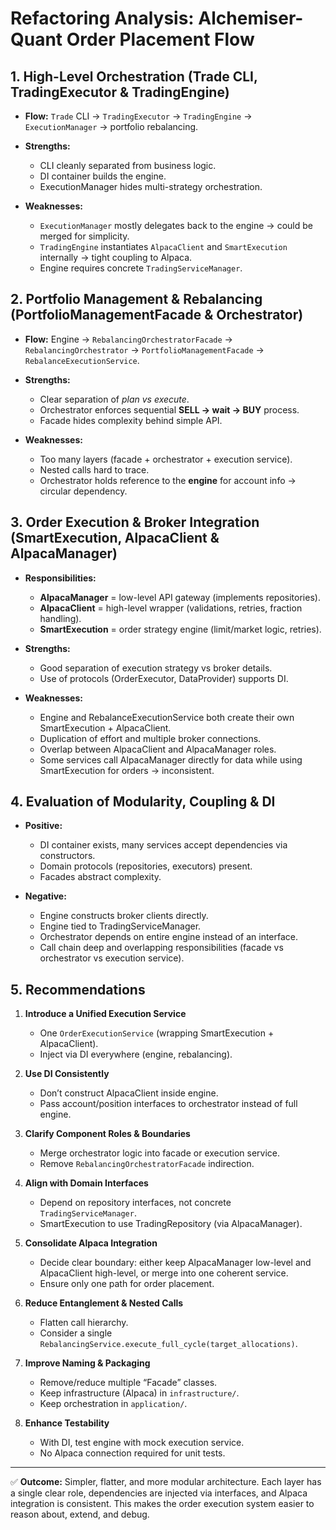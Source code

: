 # Refactoring Analysis: Alchemiser-Quant Order Placement Flow

## 1. High-Level Orchestration (Trade CLI, TradingExecutor & TradingEngine)

* **Flow:**
  `Trade` CLI → `TradingExecutor` → `TradingEngine` → `ExecutionManager` → portfolio rebalancing.
* **Strengths:**

  * CLI cleanly separated from business logic.
  * DI container builds the engine.
  * ExecutionManager hides multi-strategy orchestration.
* **Weaknesses:**

  * `ExecutionManager` mostly delegates back to the engine → could be merged for simplicity.
  * `TradingEngine` instantiates `AlpacaClient` and `SmartExecution` internally → tight coupling to Alpaca.
  * Engine requires concrete `TradingServiceManager`.

## 2. Portfolio Management & Rebalancing (PortfolioManagementFacade & Orchestrator)

* **Flow:**
  Engine → `RebalancingOrchestratorFacade` → `RebalancingOrchestrator` → `PortfolioManagementFacade` → `RebalanceExecutionService`.
* **Strengths:**

  * Clear separation of *plan vs execute*.
  * Orchestrator enforces sequential **SELL → wait → BUY** process.
  * Facade hides complexity behind simple API.
* **Weaknesses:**

  * Too many layers (facade + orchestrator + execution service).
  * Nested calls hard to trace.
  * Orchestrator holds reference to the **engine** for account info → circular dependency.

## 3. Order Execution & Broker Integration (SmartExecution, AlpacaClient & AlpacaManager)

* **Responsibilities:**

  * **AlpacaManager** = low-level API gateway (implements repositories).
  * **AlpacaClient** = high-level wrapper (validations, retries, fraction handling).
  * **SmartExecution** = order strategy engine (limit/market logic, retries).
* **Strengths:**

  * Good separation of execution strategy vs broker details.
  * Use of protocols (OrderExecutor, DataProvider) supports DI.
* **Weaknesses:**

  * Engine and RebalanceExecutionService both create their own SmartExecution + AlpacaClient.
  * Duplication of effort and multiple broker connections.
  * Overlap between AlpacaClient and AlpacaManager roles.
  * Some services call AlpacaManager directly for data while using SmartExecution for orders → inconsistent.

## 4. Evaluation of Modularity, Coupling & DI

* **Positive:**

  * DI container exists, many services accept dependencies via constructors.
  * Domain protocols (repositories, executors) present.
  * Facades abstract complexity.
* **Negative:**

  * Engine constructs broker clients directly.
  * Engine tied to TradingServiceManager.
  * Orchestrator depends on entire engine instead of an interface.
  * Call chain deep and overlapping responsibilities (facade vs orchestrator vs execution service).

## 5. Recommendations

1. **Introduce a Unified Execution Service**

   * One `OrderExecutionService` (wrapping SmartExecution + AlpacaClient).
   * Inject via DI everywhere (engine, rebalancing).

2. **Use DI Consistently**

   * Don’t construct AlpacaClient inside engine.
   * Pass account/position interfaces to orchestrator instead of full engine.

3. **Clarify Component Roles & Boundaries**

   * Merge orchestrator logic into facade or execution service.
   * Remove `RebalancingOrchestratorFacade` indirection.

4. **Align with Domain Interfaces**

   * Depend on repository interfaces, not concrete `TradingServiceManager`.
   * SmartExecution to use TradingRepository (via AlpacaManager).

5. **Consolidate Alpaca Integration**

   * Decide clear boundary: either keep AlpacaManager low-level and AlpacaClient high-level, or merge into one coherent service.
   * Ensure only one path for order placement.

6. **Reduce Entanglement & Nested Calls**

   * Flatten call hierarchy.
   * Consider a single `RebalancingService.execute_full_cycle(target_allocations)`.

7. **Improve Naming & Packaging**

   * Remove/reduce multiple “Facade” classes.
   * Keep infrastructure (Alpaca) in `infrastructure/`.
   * Keep orchestration in `application/`.

8. **Enhance Testability**

   * With DI, test engine with mock execution service.
   * No Alpaca connection required for unit tests.

---

✅ **Outcome:**
Simpler, flatter, and more modular architecture. Each layer has a single clear role, dependencies are injected via interfaces, and Alpaca integration is consistent. This makes the order execution system easier to reason about, extend, and debug.
